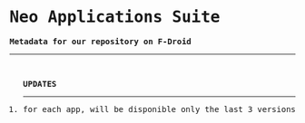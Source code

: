 <pre><h1>Neo Applications Suite</h1><strong>Metadata for our repository on F-Droid</strong><hr/>
<ol><strong>UPDATES</strong><hr/><li>for each app, will be disponible only the last 3 versions</ol></pre>
